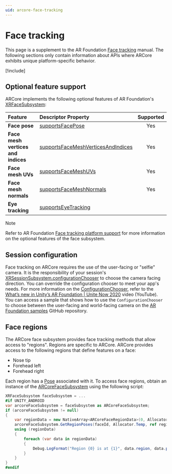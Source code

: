 ```yaml
---
uid: arcore-face-tracking
---
```

# Face tracking

This page is a supplement to the AR Foundation [Face tracking](xref:arfoundation-face-tracking) manual. The following sections only contain information about APIs where ARCore exhibits unique platform-specific behavior.

[!include[](../snippets/arf-docs-tip.md)]

## Optional feature support

ARCore implements the following optional features of AR Foundation's [XRFaceSubsystem](xref:UnityEngine.XR.ARSubsystems.XRFaceSubsystem):

| Feature | Descriptor Property | Supported |
| :------ | :--------------- | :----: |
| **Face pose** | [supportsFacePose](xref:UnityEngine.XR.ARSubsystems.XRFaceSubsystemDescriptor.supportsFacePose) | Yes |
| **Face mesh vertices and indices** | [supportsFaceMeshVerticesAndIndices](xref:UnityEngine.XR.ARSubsystems.XRFaceSubsystemDescriptor.supportsFaceMeshVerticesAndIndices) | Yes |
| **Face mesh UVs** | [supportsFaceMeshUVs](xref:UnityEngine.XR.ARSubsystems.XRFaceSubsystemDescriptor.supportsFaceMeshUVs) | Yes |
| **Face mesh normals** | [supportsFaceMeshNormals](xref:UnityEngine.XR.ARSubsystems.XRFaceSubsystemDescriptor.supportsFaceMeshNormals) | Yes |
| **Eye tracking** |  [supportsEyeTracking](xref:UnityEngine.XR.ARSubsystems.XRFaceSubsystemDescriptor.supportsEyeTracking) | |

> [!NOTE]
> Refer to AR Foundation [Face tracking platform support](xref:arfoundation-face-tracking-platform-support) for more information 
> on the optional features of the face subsystem.

## Session configuration

Face tracking on ARCore requires the use of the user-facing or "selfie" camera. It is the responsibility of your session's [XRSessionSubsystem.configurationChooser](xref:UnityEngine.XR.ARSubsystems.XRSessionSubsystem.configurationChooser) to choose the camera facing direction. You can override the configuration chooser to meet your app's needs. For more information on the [ConfigurationChooser](xref:UnityEngine.XR.ARSubsystems.ConfigurationChooser), refer to the [What’s new in Unity’s AR Foundation | Unite Now 2020](https://www.youtube.com/watch?v=jBRxY2KnrUs&t=677s) video (YouTube). You can access a sample that shows how to use the `ConfigurationChooser` to choose between the user-facing and world-facing camera on the [AR Foundation samples](https://github.com/Unity-Technologies/arfoundation-samples/tree/5.1/Assets/Scenes/Configurations) GitHub repository.

## Face regions

The ARCore face subsystem provides face tracking methods that allow access to "regions". Regions are specific to ARCore. ARCore provides access to the following regions that define features on a face:

- Nose tip
- Forehead left
- Forehead right

Each region has a [Pose](xref:UnityEngine.Pose) associated with it. To access face regions, obtain an instance of the [ARCoreFaceSubsystem](xref:UnityEngine.XR.ARCore.ARCoreFaceSubsystem) using the following script:

```csharp
XRFaceSubsystem faceSubsystem = ...
#if UNITY_ANDROID
var arcoreFaceSubsystem = faceSubsystem as ARCoreFaceSubsystem;
if (arcoreFaceSubsystem != null)
{
    var regionData = new NativeArray<ARCoreFaceRegionData>(0, Allocator.Temp);
    arcoreFaceSubsystem.GetRegionPoses(faceId, Allocator.Temp, ref regionData);
    using (regionData)
    {
        foreach (var data in regionData)
        {
            Debug.LogFormat("Region {0} is at {1}", data.region, data.pose);
        }
    }
}
#endif
```
